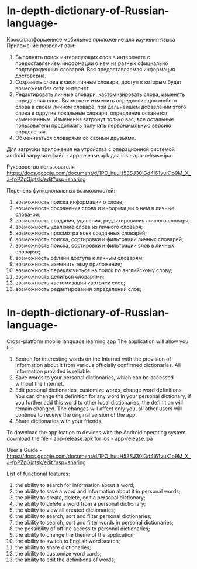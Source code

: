 # In-depth-dictionary-of-Russian-language-
Кроссплатформенное мобильное приложение для изучения языка
Приложение позволит вам:
1. Выполнять поиск интересующих слов в интеренете с предоставлением информации о нем из разных официально подтвержденных словарей. Вся предоставляемая информация достоверна.
2. Сохранять слова в свои личные словари, доступ к которым будет возможем без сети интернет.
3. Редактировать личные словари, кастомизировать слова, изменять опредления слов. Вы можете изменить опредление для любого слова в своем личном словаре, при дальнейшем добавлении этого слова в одругие локальные словари, опредление останется изменненным. Изменения затронут только вас, все остальные пользователи продолжать получать первоначальную версию опрделения.
4. Обмениваться словарями со своими друзьями.

Для загрузки приложения на утройства с операционной системой android загрузите файл  - app-release.apk
для ios - app-release.ipa

Руководство пользователя  - https://docs.google.com/document/d/1PO_huuH53SJ30lGd4I61vuK1o9M_X_J-fpPZpGjqtsk/edit?usp=sharing

Перечень функциональных возможностей:
1.  возможность поиска информации о слове;
2.	возможность сохранения слова и информации о нем в личные слова-ри;
3.	возможность создания, удаления, редактирования личного словаря;
4.	возможность удаление слова из личного словаря;
5.	возможность просмотра всех созданных словарей;
6.	возможность поиска, сортировки и фильтрации личных словарей;
7.	возможность поиска, сортировки и фильтрации слов в личных словарях;
8.	возможность офлайн доступа к личным словарям;
9.	возможность изменить тему приложения;
10. возможность переключиться на поиск по английскому слову;
11. возможность делиться словарями;
12. возможность кастомизации карточек слов;
13. возможность редактирования определений слов;




# In-depth-dictionary-of-Russian-language-
Cross-platform mobile language learning app
The application will allow you to:
1. Search for interesting words on the Internet with the provision of information about it from various officially confirmed dictionaries. All information provided is reliable.
2. Save words to your personal dictionaries, which can be accessed without the Internet.
3. Edit personal dictionaries, customize words, change word definitions. You can change the definition for any word in your personal dictionary, if you further add this word to other local dictionaries, the definition will remain changed. The changes will affect only you, all other users will continue to receive the original version of the app.
4. Share dictionaries with your friends.

To download the application to devices with the Android operating system, download the file - app-release.apk
for ios - app-release.ipa

User's Guide - https://docs.google.com/document/d/1PO_huuH53SJ30lGd4I61vuK1o9M_X_J-fpPZpGjqtsk/edit?usp=sharing

List of functional features:
1. the ability to search for information about a word;
2. the ability to save a word and information about it in personal words;
3. the ability to create, delete, edit a personal dictionary;
4. the ability to delete a word from a personal dictionary;
5. the ability to view all created dictionaries;
6. the ability to search, sort and filter personal dictionaries;
7. the ability to search, sort and filter words in personal dictionaries;
8. the possibility of offline access to personal dictionaries;
9. the ability to change the theme of the application;
10. the ability to switch to English word search;
11. the ability to share dictionaries;
12. the ability to customize word cards;
13. the ability to edit the definitions of words;


